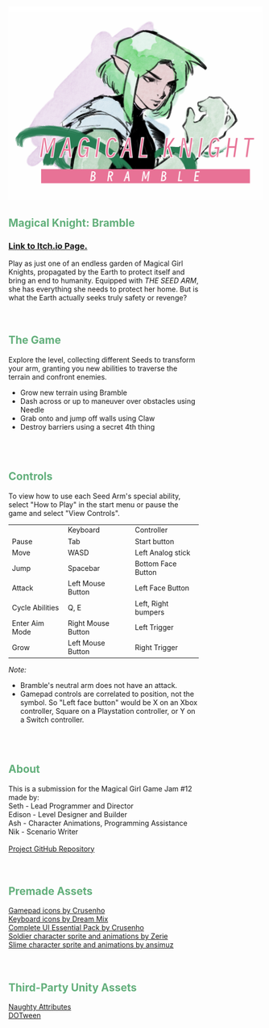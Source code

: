 <img src="https://github.com/Sephta/mgg12-submission/blob/main/Assets/Sprites/UI/UI%20Art/cover_thumbnail.png">
<div style="width:75%">
<div>
<h2 data-darkreader-inline-color="" style="color: rgb(98, 175, 123); --darkreader-inline-color: var(--darkreader-text-62af7b, #89ad95);">Magical Knight: Bramble</h2>
<h3><a href="https://sephta.itch.io/mggj-12-submission">Link to Itch.io Page.</a></h3>
Play as just one of an endless garden of Magical Girl Knights, propagated by the Earth to protect itself and bring an end to humanity. Equipped with <em>THE SEED ARM</em>, she has everything she needs to protect her home. But is what the Earth actually seeks truly safety or revenge?
</div>
<br><br>
<div>
<h2 data-darkreader-inline-color="" style="color: rgb(98, 175, 123); --darkreader-inline-color: var(--darkreader-text-62af7b, #89ad95);">The Game</h2>
Explore the level, collecting different Seeds to transform your arm, granting you new abilities to traverse the terrain and confront enemies.
<ul>
<li> Grow new terrain using Bramble </li>
<li> Dash across or up to maneuver over obstacles using Needle </li>
<li> Grab onto and jump off walls using Claw </li>
<li> Destroy barriers using a secret 4th thing </li>
</ul>
</div>
<br><br>
<div>
<h2 data-darkreader-inline-color="" style="color: rgb(98, 175, 123); --darkreader-inline-color: var(--darkreader-text-62af7b, #89ad95);">Controls</h2>
To view how to use each Seed Arm's special ability, select "How to Play" in the start menu or pause the game and select "View Controls".
<table><tbody><tr><td></td><td>Keyboard</td><td>Controller</td></tr><tr><td>Pause</td><td>Tab</td><td>Start button</td></tr><tr><td>Move</td><td>WASD</td><td>Left Analog stick</td></tr><tr><td>Jump</td><td>Spacebar</td><td>Bottom Face Button</td></tr><tr><td>Attack</td><td>Left Mouse Button</td><td>Left Face Button</td></tr><tr><td>Cycle Abilities</td><td>Q, E</td><td>Left, Right bumpers</td></tr><tr><td>Enter Aim Mode</td><td>Right Mouse Button</td><td>Left Trigger</td></tr><tr><td>Grow&nbsp;</td><td>Left Mouse Button</td><td>Right Trigger</td></tr></tbody></table>
<em>Note:</em><br>
<ul>
<li> Bramble's neutral arm does not have an attack. </li>
<li> Gamepad controls are correlated to position, not the symbol. So "Left face button" would be X on an Xbox controller, Square on a Playstation controller, or Y on a Switch controller.</li>
</ul>
</div>
<br><br>
<div>
<h2 data-darkreader-inline-color="" style="color: rgb(98, 175, 123); --darkreader-inline-color: var(--darkreader-text-62af7b, #89ad95);">About</h2>
This is a submission for the Magical Girl Game Jam #12 made by:<br>
Seth - Lead Programmer and Director<br>
Edison - Level Designer and Builder<br>
Ash - Character Animations, Programming Assistance<br>
Nik - Scenario Writer
<br><br>
<a href="https://github.com/Sephta/mgg12-submission">Project GitHub Repository</a>
</div>
<br><br>
<div>
<h2 data-darkreader-inline-color="" style="color: rgb(98, 175, 123); --darkreader-inline-color: var(--darkreader-text-62af7b, #89ad95);">Premade Assets</h2>
<a href="https://crusenho.itch.io/ps4-xbox-controller-buttons">Gamepad icons by Crusenho</a><br>
<a href="https://dreammixgames.itch.io/keyboard-keys-for-ui">Keyboard icons by Dream Mix</a><br>
<a href="https://crusenho.itch.io/complete-ui-essential-pack">Complete UI Essential Pack by Crusenho</a><br>
<a href="https://zerie.itch.io/tiny-rpg-character-asset-pack">Soldier character sprite and animations by Zerie</a><br>
<a href="https://ansimuz.itch.io/sunny-land-pixel-game-art">Slime character sprite and animations by ansimuz</a><br>
</div>
<br><br>
<div>
<h2 data-darkreader-inline-color="" style="color: rgb(98, 175, 123); --darkreader-inline-color: var(--darkreader-text-62af7b, #89ad95);">Third-Party Unity Assets</h2>
<a href="https://assetstore.unity.com/packages/tools/utilities/naughtyattributes-129996">Naughty Attributes</a><br><a href="https://assetstore.unity.com/packages/tools/animation/dotween-hotween-v2-27676">DOTween</a><br>
</div>
</div>
